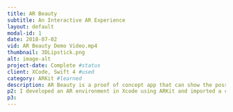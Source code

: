 ```yaml
---
title: AR Beauty
subtitle: An Interactive AR Experience
layout: default
modal-id: 1
date: 2018-07-02
vid: AR Beauty Demo Video.mp4
thumbnail: 3DLipstick.png
alt: image-alt
project-date: Complete #status
client: XCode, Swift 4 #used
category: ARKit #learned
description: AR Beauty is a proof of concept app that can show the possibilities augmented reality (AR) could provide to a beauty retailer and their mobile shopping experience. This app was created during my time at Ulta Beauty, and I had the privilege of working with some fantastic lead developers on this project I created. 
p2: I developed an AR environment in Xcode using ARKit and imported a custom 3D model of a lipstick into the scene. The app then scans the environment using the front camera, and places a plane in the space based on feature points it detects. The user then has the ability to interact with the lipstick by changing its color, rotating, and moving it. Technology’s role in beauty is getting bigger, and innovation is key to staying relevant. The future of beauty is headed towards heavy personalization and a modern shopping experience. Companies such as Lowes, IKEA, L'Oreal, and Sephora already have AR experiences inside of their guest applications. Consumers are constantly expecting more from their online shopping, so allowing them to experience the products in a real-world view can give them a more accurate representation of what they are buying and eliminate misleading or confusing details about a product. 
p3: 
---
```

